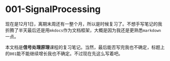 # 001-SignalProcessing

现在是12月1日，离期末周还有一整个月，所以是时候复习了。不想手写笔记的我折腾了半天最后还是用`mkdocs`作为文档框架，大概是因为我还是更熟悉`markdown`一点。

本文档是**信号处理原理**课程的复习笔记。当然，最后能否写完我也不确定，标题上的`001`能不能继续增长我也不确定。不过现在先这么写着吧。
